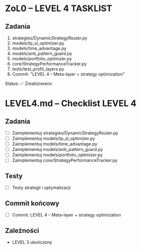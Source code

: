# ZoL0 – LEVEL 4 TASKLIST
## Zadania
1. strategies/DynamicStrategyRouter.py
2. models/tp_sl_optimizer.py
3. models/time_advantage.py
4. models/anti_pattern_guard.py
5. models/portfolio_optimizer.py
6. core/StrategyPerformanceTracker.py
7. tests/test_profit_layers.py
8. Commit: "LEVEL 4 – Meta-layer + strategy optimization"

Status: ✅ Zrealizowano
# LEVEL4.md – Checklist LEVEL 4

## Zadania
- [ ] Zaimplementuj strategies/DynamicStrategyRouter.py
- [ ] Zaimplementuj models/tp_sl_optimizer.py
- [ ] Zaimplementuj models/time_advantage.py
- [ ] Zaimplementuj models/anti_pattern_guard.py
- [ ] Zaimplementuj models/portfolio_optimizer.py
- [ ] Zaimplementuj core/StrategyPerformanceTracker.py

## Testy
- [ ] Testy strategii i optymalizacji

## Commit końcowy
- [ ] Commit: LEVEL 4 – Meta-layer + strategy optimization

## Zależności
- LEVEL 3 ukończony
